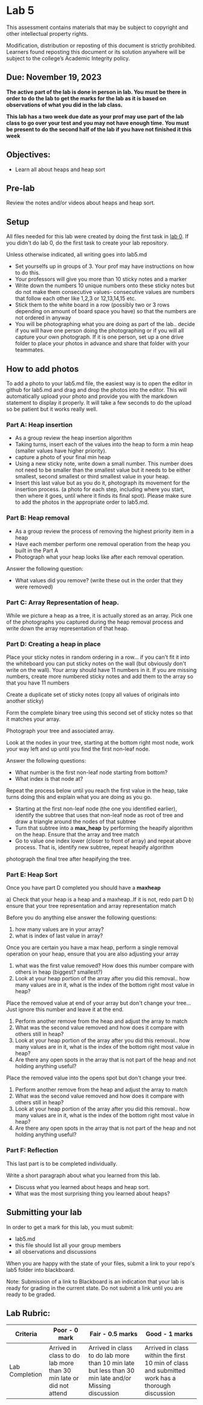 # Lab 5

This assessment contains materials that may be subject to copyright and other intellectual property rights. 

Modification, distribution or reposting of this document is strictly prohibited. Learners found reposting this document or its solution anywhere will be subject to the college’s Academic Integrity policy.


## Due: November 19, 2023
**The active part of the lab is done in person in lab.  You must be there in order to do the lab to get the marks for the lab as it is based on observations of what you did in the lab class.**

**This lab has a two week due date as your prof may use part of the lab class to go over your test and you may not have enough time.  You must be present to do the second half of the lab if you have not finished it this week**

## Objectives:

- Learn all about heaps and heap sort

## Pre-lab

Review the notes and/or videos about heaps and heap sort.

## Setup


All files needed for this lab were created by doing the first task in [lab 0](lab-00.md).  If you didn't do lab 0, do the first task to create your lab repository.


Unless otherwise indicated, all writing goes into lab5.md  

* Set yourselfs up in groups of 3.  Your prof may have instructions on how to do this.
* Your professors will give you more than 10 sticky notes and a marker
* Write down the numbers 10 unique numbers onto these sticky notes but do not make them consecutive values- consecutive values are numbers that follow each other like 1,2,3 or 12,13,14,15 etc.
* Stick them to the white board in a row (possibly two or 3 rows depending on amount of board space you have) so that the numbers are not ordered in anyway
* You will be photographing what you are doing as part of the lab.. decide if you will have one person doing the photographing or if you will all capture your own photograph.  If it is one person, set up a one drive folder to place your photos in advance and share that folder with your teammates.

## How to add photos

To add a photo to your lab5.md file, the easiest way is to open the editor in github for lab5.md and drag and drop the photos into the editor.  This will automatically upload your photo and provide you with the markdown statement to display it properly.  It will take a few seconds to do the upload so be patient but it works really well.

### Part A: Heap insertion

* As a group review the heap insertion algorithm
* Taking turns, insert each of the values into the heap to form a min heap (smaller values have higher priority).
* capture a photo of your final min heap
* Using a new sticky note, write down a small number.  This number does not need to be smaller than the smallest value but it needs to be either smallest, second smallest or third smallest value in your heap.
* Insert this last value but as you do it, photograph its movement for the insertion process. (a photo for each step, including where you start, then where it goes, until where it finds its final spot).  Please make sure to add the photos in the appropriate order to lab5.md.

### Part B: Heap removal

* As a group review the process of removing the highest priority item in a heap
* Have each member perform one removal operation from the heap you built in the Part A
* Photograph what your heap looks like after each removal operation.

Answer the following question:

* What values did you remove? (write these out in the order that they were removed)


### Part C: Array Representation of heap.

While we picture a heap as a tree, it is actually stored as an array. Pick one of the photographs you captured during the heap removal process and write down the array representation of that heap.


### Part D: Creating a heap in place

Place your sticky notes in random ordering in a row... if you can't fit it into the whiteboard you can put sticky notes on the wall (but obviously don't write on the wall). Your array should have 11 numbers in it.  If you are missing numbers, create more numbered sticky notes and add them to the array so that you have 11 numbers

Create a duplicate set of sticky notes (copy all values of originals into another sticky)

Form the complete binary tree using this second set of sticky notes so that it matches your array.

Photograph your tree and associated array.  

Look at the nodes in your tree, starting at the bottom right most node, work your way left and up until you find the first non-leaf node.

Answer the following questions:

* What number is the first non-leaf node starting from bottom?
* What index is that node at?


Repeat the process below until you reach the first value in the heap, take turns doing this and explain what you are doing as you go.
- Starting at the first non-leaf node (the one you identified earlier), identify the subtree that uses that non-leaf node as root of tree and draw a triangle around the nodes of that subtree
- Turn that subtree into a **max_heap** by performing the heapify algorithm on the heap.  Ensure that the array and tree match
- Go to value one index lower (closer to front of array) and repeat above process.  That is, identify new subtree, repeat heapify algorithm

photograph the final tree after heapifying the tree.

### Part E: Heap Sort

Once you have part D completed you should have a **maxheap**

a) Check that your heap is a heap and a maxheap..If it is not, redo part D
b) ensure that your tree representation and array representation match

Before you do anything else answer the following questions:

1) how many values are in your array?
2) what is index of last value in array?

Once you are certain you have a max heap, perform a single removal operation on your heap, ensure that you are also adjusting your array

1) what was the first value removed? How does this number compare with others in heap (biggest? smallest?)
2)  Look at your heap portion of the array after you did this removal.. how many values are in it, what is the index of the bottom right most value in heap?

Place the removed value at end of your array but don't change your tree...  Just ignore this number and leave it at the end.

1) Perform another remove from the heap and adjust the array to match
2) What was the second value removed and how does it compare with others still in heap?
3) Look at your heap portion of the array after you did this removal.. how many values are in it, what is the index of the bottom right most value in heap?
4) Are there any open spots in the array that is not part of the heap and not holding anything useful?


Place the removed value into the opens spot but don't change your tree.

1) Perform another remove from the heap and adjust the array to match
2) What was the second value removed and how does it compare with others still in heap?
3) Look at your heap portion of the array after you did this removal.. how many values are in it, what is the index of the bottom right most value in heap?
4) Are there any open spots in the array that is not part of the heap and not holding anything useful?

### Part F: Reflection

This last part is to be completed individually.

Write a short paragraph about what you learned from this lab.
* Discuss what you learned about heaps and heap sort.
* What was the most surprising thing you learned about heaps?

## Submitting your lab

In order to get a mark for this lab, you must submit:

* lab5.md
* this file should list all your group members
* all observations and discussions


When you are happy with the state of your files, submit a link to your repo's lab5 folder into blackboard.  

Note: Submission of a link to Blackboard is an indication that your lab is ready for grading in the current state.  Do not submit a link until you are ready to be graded.




## Lab Rubric:


| Criteria       | Poor - 0 mark     | Fair - 0.5 marks                                                                                                                     | Good - 1 marks                                                              |
| -------------- | ----------------- | ------------------------------------------------------------------------------------------------------------------------------------ | --------------------------------------------------------------------------- |
| Lab Completion | Arrived in class to do lab more than 30 min late or  did not attend | Arrived in class to do lab more than 10 min late but less than 30 min late and/or Missing discussion | Arrived in class within the first 10 min of class and submitted work has a thorough discussion |
